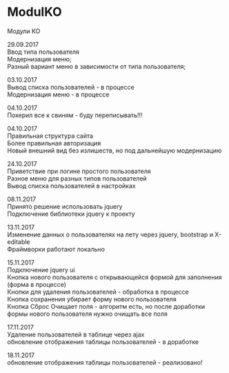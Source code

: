 # ModulKO
Модули КО

29.09.2017<br>
Ввод типа пользователя<br>
Модернизация меню;<br>
Разный вариант меню в зависимости от типа пользователя;<br>

03.10.2017<br>
Вывод списка пользователей - в процессе<br>
Модернизация меню - в процессе<br>

04.10.2017<br>
Похерил все к свиням - буду переписывать!!!

04.10.2017<br>
Правильная структура сайта<br>
Более правильная авторизация<br>
Новый внешний вид без излишеств, но под дальнейшую модернизацию <br>

24.10.2017<br>
Приветствие при логине простого пользователя<br>
Разное меню для разных типов пользователей<br>
Вывод списка пользователей в настройках<br>

08.11.2017<br>
Принято решение использовать jquery<br>
Подключение библиотеки jquery к проекту<br>

13.11.2017<br>
Изменение данных о пользователях на лету через jquery, bootstrap и X-editable<br>
Фраймворки работают локально<br>

15.11.2017<br>
Подключение jquery ui<br>
Кнопка нового пользователя с открывающейся формой для заполнения (форма в процессе)<br>
Кнопки для удаления пользователей - обработка в процессе<br>
Кнопка сохранения убирает форму нового пользователя<br>
Кнопка Сброс Очищает поля - алгоритм есть, но после доработки формы нового пользователя нужно очищать все поля <br>

17.11.2017<br>
Удаление пользователей в таблице через ajax<br>
обновление отображения таблицы пользователей - в доработке <br>

18.11.2017<br>
обновление отображения таблицы пользователей - реализовано! <br>